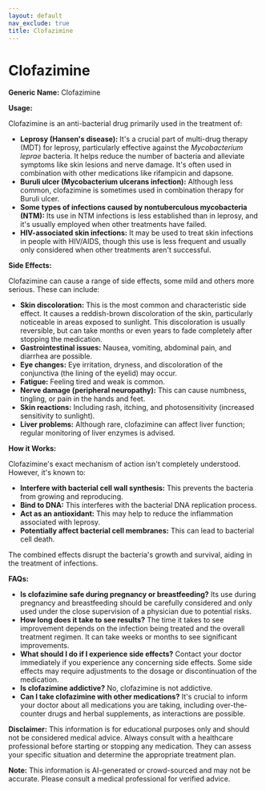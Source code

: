 ```yaml
---
layout: default
nav_exclude: true
title: Clofazimine
---
```


# Clofazimine

**Generic Name:** Clofazimine

**Usage:**

Clofazimine is an anti-bacterial drug primarily used in the treatment of:

* **Leprosy (Hansen's disease):** It's a crucial part of multi-drug therapy (MDT) for leprosy, particularly effective against the *Mycobacterium leprae* bacteria.  It helps reduce the number of bacteria and alleviate symptoms like skin lesions and nerve damage.  It's often used in combination with other medications like rifampicin and dapsone.
* **Buruli ulcer (Mycobacterium ulcerans infection):** Although less common, clofazimine is sometimes used in combination therapy for Buruli ulcer.
* **Some types of infections caused by nontuberculous mycobacteria (NTM):** Its use in NTM infections is less established than in leprosy, and it's usually employed when other treatments have failed.
* **HIV-associated skin infections:** It may be used to treat skin infections in people with HIV/AIDS, though this use is less frequent and usually only considered when other treatments aren't successful.


**Side Effects:**

Clofazimine can cause a range of side effects, some mild and others more serious.  These can include:

* **Skin discoloration:** This is the most common and characteristic side effect.  It causes a reddish-brown discoloration of the skin, particularly noticeable in areas exposed to sunlight. This discoloration is usually reversible, but can take months or even years to fade completely after stopping the medication.
* **Gastrointestinal issues:** Nausea, vomiting, abdominal pain, and diarrhea are possible.
* **Eye changes:** Eye irritation, dryness, and discoloration of the conjunctiva (the lining of the eyelid) may occur.
* **Fatigue:** Feeling tired and weak is common.
* **Nerve damage (peripheral neuropathy):** This can cause numbness, tingling, or pain in the hands and feet.
* **Skin reactions:**  Including rash, itching, and photosensitivity (increased sensitivity to sunlight).
* **Liver problems:** Although rare, clofazimine can affect liver function; regular monitoring of liver enzymes is advised.


**How it Works:**

Clofazimine's exact mechanism of action isn't completely understood. However, it's known to:

* **Interfere with bacterial cell wall synthesis:** This prevents the bacteria from growing and reproducing.
* **Bind to DNA:** This interferes with the bacterial DNA replication process.
* **Act as an antioxidant:** This may help to reduce the inflammation associated with leprosy.
* **Potentially affect bacterial cell membranes:** This can lead to bacterial cell death.

The combined effects disrupt the bacteria's growth and survival, aiding in the treatment of infections.

**FAQs:**

* **Is clofazimine safe during pregnancy or breastfeeding?**  Its use during pregnancy and breastfeeding should be carefully considered and only used under the close supervision of a physician due to potential risks.
* **How long does it take to see results?**  The time it takes to see improvement depends on the infection being treated and the overall treatment regimen.  It can take weeks or months to see significant improvements.
* **What should I do if I experience side effects?** Contact your doctor immediately if you experience any concerning side effects.  Some side effects may require adjustments to the dosage or discontinuation of the medication.
* **Is clofazimine addictive?** No, clofazimine is not addictive.
* **Can I take clofazimine with other medications?**  It's crucial to inform your doctor about all medications you are taking, including over-the-counter drugs and herbal supplements, as interactions are possible.


**Disclaimer:** This information is for educational purposes only and should not be considered medical advice.  Always consult with a healthcare professional before starting or stopping any medication.  They can assess your specific situation and determine the appropriate treatment plan.


**Note:** This information is AI-generated or crowd-sourced and may not be accurate. Please consult a medical professional for verified advice.
